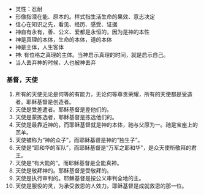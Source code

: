 * 灵性：忍耐
* 形像指潜在能、原本的。样式指生活生命的果效、意志决定
* 信心在知识之先，看见、经历、感受、证据
* 神自有永有，善、公义、爱都是永恒的，因为是神的本性
* 神是真理的本体，生命的本体，道的本体
* 神是主体，人生客体
* 神: 有位格之真理的主体。当神启示真理的时间，就是启示自己。
* 当人丢弃神的时候，人也被神丢弃


### 基督，天使
1. 所有的天使无论是何等的有能力，无论何等尊贵荣耀，所有的天使都是受造者。耶稣基督是创造者。
2. 天使是受差遣者。耶稣基督是差他们的。
3. 天使是蒙拣选者，耶稣基督是拣选他们的。
4. 天使是最靠近神的，而耶稣基督就是神的本体，祂与父原为一。祂是宝座上的羔羊。
5. 天使被称为“神的众子”，而耶稣基督是神的“独生子”。
6. 天使是“耶和华的军队”，而耶稣基督是“万军之耶和华”，是众天使所敬拜的君王。
7. 天使是“有大能的”。而耶稣基督是全能真神。
8. 天使是敬拜神的。耶稣基督是受敬拜的。
9. 天使是执行审判的。耶稣基督是按公义审判全地的主。
10. 天使是服役的灵，为承受救恩的人效力。耶稣基督是成就救恩的那一位。


